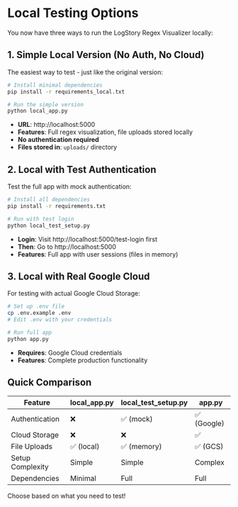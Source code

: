 # Local Testing Options

You now have three ways to run the LogStory Regex Visualizer locally:

## 1. Simple Local Version (No Auth, No Cloud)

The easiest way to test - just like the original version:

```bash
# Install minimal dependencies
pip install -r requirements_local.txt

# Run the simple version
python local_app.py
```

- **URL**: http://localhost:5000
- **Features**: Full regex visualization, file uploads stored locally
- **No authentication required**
- **Files stored in**: `uploads/` directory

## 2. Local with Test Authentication

Test the full app with mock authentication:

```bash
# Install all dependencies
pip install -r requirements.txt

# Run with test login
python local_test_setup.py
```

- **Login**: Visit http://localhost:5000/test-login first
- **Then**: Go to http://localhost:5000
- **Features**: Full app with user sessions (files in memory)

## 3. Local with Real Google Cloud

For testing with actual Google Cloud Storage:

```bash
# Set up .env file
cp .env.example .env
# Edit .env with your credentials

# Run full app
python app.py
```

- **Requires**: Google Cloud credentials
- **Features**: Complete production functionality

## Quick Comparison

| Feature | local_app.py | local_test_setup.py | app.py |
|---------|--------------|---------------------|---------|
| Authentication | ❌ | ✅ (mock) | ✅ (Google) |
| Cloud Storage | ❌ | ❌ | ✅ |
| File Uploads | ✅ (local) | ✅ (memory) | ✅ (GCS) |
| Setup Complexity | Simple | Simple | Complex |
| Dependencies | Minimal | Full | Full |

Choose based on what you need to test!